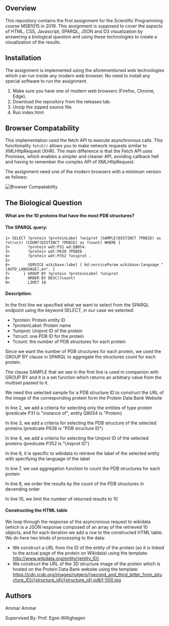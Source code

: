 ## Overview

This repository contains the first assignment for the Scientific Programming course MSB1015 in 2019. This assignment is supposed to cover the aspects of HTML, CSS, Javascript, SPARQL, JSON and D3 visualization by answering a biological question and using these technologies to create a visualization of the results.

## Installation

The assignment is implemented using the aforementioned web technologies which can run inside any modern web browser. No need to install any special software to run the assignment.

1.  Make sure you have one of modern web browsers (Firefox, Chrome, Edge).
2.  Download the repository from the releases tab.
3.  Unzip the zipped source file.
4.  Run index.html



## Browser Compatability

This implementation used the fetch API to execute asynchronous calls. This functionality `fetch()` allows you to make network requests similar to XMLHttpRequest (XHR). The main difference is that the Fetch API uses Promises, which enables a simpler and cleaner API, avoiding callback hell and having to remember the complex API of XMLHttpRequest. 

The assignment need one of the modern browsers with a minimum version as follows:

![Browser Compatability](https://user-images.githubusercontent.com/43293732/65397111-988d7980-ddad-11e9-8ac2-ca20f21227f1.png)


## The Biological Question

#### What are the 10 proteins that have the most PDB structures?



#### The SPARQL query:

```SPARQL
1> SELECT ?protein ?proteinLabel ?uniprot (SAMPLE(DISTINCT ?PDBID) as ?struct) (COUNT(DISTINCT ?PDBID) as ?count) WHERE {
2>		  ?protein wdt:P31 wd:Q8054.
3>		  ?protein wdt:P638 ?PDBID .
4>		  ?protein wdt:P352 ?uniprot .
5>		  
6>		  SERVICE wikibase:label { bd:serviceParam wikibase:language "[AUTO_LANGUAGE],en". }
7>		} GROUP BY ?protein ?proteinLabel ?uniprot
8>		  ORDER BY DESC(?count)
9>		  LIMIT 10
```



#### Description:

In the first line we specified what we want to select from the SPARQL endpoint using the keyword SELECT, in our case we selected:

- ?protein: Protein entity ID
- ?proteinLabel: Protein name
- ?uniprot: Uniprot ID of the protein
- ?struct: one PDB ID for the protein
- ?count: the number of PDB structures for each protein

Since we want the number of PDB structures for each protein, we used the GROUP BY clause in SPARQL to aggregate the structures count for each protein.

The clause SAMPLE that we see in the first line is used in companion with GROUP BY and it is a set function which returns an arbitrary value from the multiset passed to it.

We need this selected sample for a PDB structure ID to construct the URL of the image of the corresponding protein form the Protein Data Bank Website

In line 2, we add a criteria for selecting only the entities of type protein (predicate P31 is "instance of", entity Q8054 is "Protein)

In line 3, we add a criteria for selecting the PDB structure of the selected proteins (predicate P638 is "PDB structure ID")

In line 4, we add a criteria for selecting the Uniprot ID of the selected proteins (predicate P352 is "Uniprot ID")

In line 6, it is specific to wikidata to retrieve the label of the selected entity with specifying the language of the label

In line 7, we use aggregation function to count the PDB structures for each protein

In line 8, we order the results by the count of the PDB structures in decending order

In line 10, we limit the number of returned results to 10



#### Constructing the HTML table

We loop through the response of the asyncronous request to wikidata (which is a JSON response composed of an array of the retrieved 10 objects, and for each iteration we add a row to the constructed HTML table. We do here two kinds of processing to the data:

- We construct a URL from the ID of the entity of the protein (so it is linked to the actual page of the protein on Wikidata) using the template: http://www.wikidata.org/entity/{entity_ID}
- We construct the URL of the 3D structure image of the protein which is hosted on the Protein Data Bank website using the template: https://cdn.rcsb.org/images/rutgers/{second_and_third_letter_from_structure_ID}/{structure_id}/{structure_id}.pdb1-500.jpg



## Authors

Ammar Ammar 

Supervised By: Prof. Egon Willighagen
